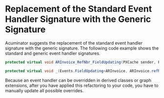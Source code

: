 # Replacement of the Standard Event Handler Signature with the Generic Signature
Acuminator suggests the replacement of the standard event handler signature with the generic signature. The following code example shows the standard and generic event handler signatures.

```C#
protected virtual void ARInvoice_RefNbr_FieldUpdating(PXCache sender, PXFieldUpdatingEventArgs e) // Standard signature

protected virtual void _(Events.FieldUpdating<ARInvoice, ARInvoice.refNbr> e) // Generic signature
```

Because an event handler can be overridden in derived classes or graph extensions, after you have applied this refactoring to your code, you have to manually update all possible overrides.